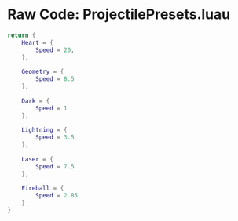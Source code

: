 # Raw Code: ProjectilePresets.luau

```lua
return {
	Heart = {
		Speed = 20,
	},
	
	Geometry = {
		Speed = 8.5
	},
	
	Dark = {
		Speed = 1
	},
	
	Lightning = {
		Speed = 3.5
	},
	
	Laser = {
		Speed = 7.5
	},
	
	Fireball = {
		Speed = 2.85
	}
}
```
